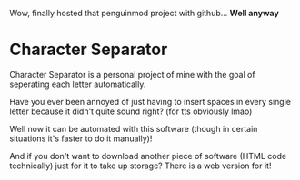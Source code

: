 Wow, finally hosted that penguinmod project with github... **Well anyway**

# Character Separator
Character Separator is a personal project of mine with the goal of seperating each letter automatically.

Have you ever been annoyed of just having to insert spaces in every single letter because it didn't quite sound right? (for tts obviously lmao)

Well now it can be automated with this software (though in certain situations it's faster to do it manually)!

And if you don't want to download another piece of software (HTML code technically) just for it to take up storage? There is a web version for it!
